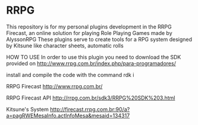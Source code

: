 # RRPG

This repository is for my personal plugins development in the RRPG Firecast, an online solution for playing Role Playing Games made by AlyssonRPG
These plugins serve to create tools for a RPG system designed by Kitsune like character sheets, automatic rolls

HOW TO USE
In order to use this plugin you need to download the SDK provided on
http://www.rrpg.com.br/index.php/para-programadores/

install and compile the code with the command rdk i

RRPG Firecast
http://www.rrpg.com.br/

RRPG Firecast API
http://rrpg.com.br/sdk3/RRPG%20SDK%203.html

Kitsune's System
http://firecast.rrpg.com.br:90/a?a=pagRWEMesaInfo.actInfoMesa&mesaid=134317